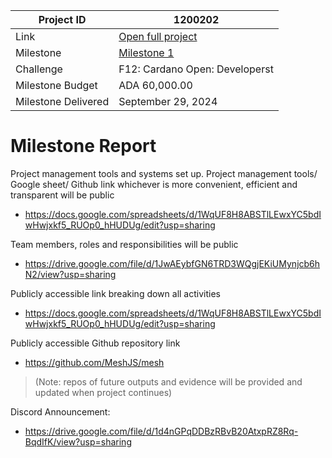 |Project ID|1200202|
|-----------|-------------|
|Link|[Open full project](https://projectcatalyst.io/funds/12/f12-cardano-open-developers/sidan-or-meshjs-cardano-service-layer-framework-for-dapps)|
|Milestone|[Milestone 1](https://milestones.projectcatalyst.io/projects/1200202/milestones/1)
|Challenge|	F12: Cardano Open: Developerst|
|Milestone Budget|ADA 60,000.00|
|Milestone Delivered|	September 29, 2024|

# Milestone Report

	
Project management tools and systems set up. Project management tools/ Google sheet/ Github link whichever is more convenient, efficient and transparent will be public
- https://docs.google.com/spreadsheets/d/1WqUF8H8ABSTlLEwxYC5bdIwHwjxkf5_RUOp0_hHUDUg/edit?usp=sharing

Team members, roles and responsibilities will be public
- https://drive.google.com/file/d/1JwAEybfGN6TRD3WQgjEKiUMynjcb6hN2/view?usp=sharing

Publicly accessible link breaking down all activities
- https://docs.google.com/spreadsheets/d/1WqUF8H8ABSTlLEwxYC5bdIwHwjxkf5_RUOp0_hHUDUg/edit?usp=sharing

Publicly accessible Github repository link
- https://github.com/MeshJS/mesh
> (Note: repos of future outputs and evidence will be provided and updated when project continues)

Discord Announcement:
- https://drive.google.com/file/d/1d4nGPqDDBzRBvB20AtxpRZ8Rq-BqdIfK/view?usp=sharing
